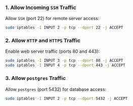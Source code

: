
### 1. Allow Incoming `SSH` Traffic

Allow `SSH` (port 22) for remote server access:

```bash
sudo iptables -I INPUT 2 -p tcp --dport 22 -j ACCEPT
```

### 2. Allow `HTTP` and `HTTPS` Traffic

Enable web server traffic (ports 80 and 443):

```bash
sudo iptables -I INPUT 3 -p tcp --dport 80 -j ACCEPT
sudo iptables -I INPUT 4 -p tcp --dport 443 -j ACCEPT
```

### 3. Allow `postgres` Traffic

Allow `postgres` (port 5432) for database access:

```bash
sudo iptables -I INPUT 2 -p tcp --dport 5432 -j ACCEPT
```

